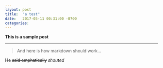 ```yaml
---
layout: post
title:  "a test"
date:   2017-05-11 00:31:00 -0700
categories:
---
```

**This is a sample post**

------------

> And here is how markdown should work...

He ~~said emphatically~~ *shouted*